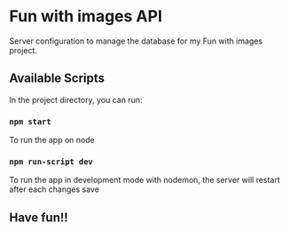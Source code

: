 # Fun with images API

Server configuration to manage the database for my Fun with images project.

## Available Scripts

In the project directory, you can run:

### `npm start`
To run the app on node

### `npm run-script dev`
To run the app in development mode with nodemon, the server will restart after each changes save

## Have fun!!